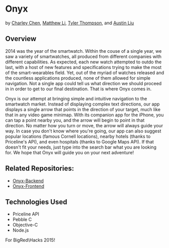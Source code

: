 # Onyx
by [Charley Chen](https://github.com/charleycyx), [Matthew Li](https://github.com/MattLi96), [Tyler Thompson](https://github.com/ThompsonTyler), and [Austin Liu](https://github.com/aliu139)

## Overview
2014 was the year of the smartwatch. Within the couse of a single year, we saw a variety of smartwatches, all produced from different companies with different capabilities. As expected, each new watch attempted to outdo the last, with a host of new features and specifications trying to make the most of the smart-wearables field. Yet, out of the myriad of watches released and the countless applications produced, none of them allowed for simple navigation. Not a single app could tell us what direction we should proceed in in order to get to our final destination. That is where Onyx comes in.

Onyx is our attempt at bringing simple and intuitive navigation to the smartwatch market. Instead of displaying complex text directions, our app displays a single arrow that points in the direction of your target, much like that in any video game minimap. With its companion app for the iPhone, you can tap a point nearby you, and the arrow will begin to point in that direction. No matter how you turn or move, the arrow will always guide your way. In case you don't know where you're going, our app can also suggest popular locations (famous Cornell locations), nearby hotels (thanks to Priceline's API), and even hospitals (thanks to Google Maps API). If that doesn't fit your needs, just type into the search bar what you are looking for. We hope that Onyx will guide you on your next adventure!


## Related Repositories:
* [Onyx-Backend](https://github.com/aliu139/onyx-backend)
* [Onyx-Frontend](https://github.com/charleycyx/OnYxIOS)

## Technologies Used
* Priceline API
* Pebble C
* Objective-C
* Node.js

For BigRed\\Hacks 2015!
